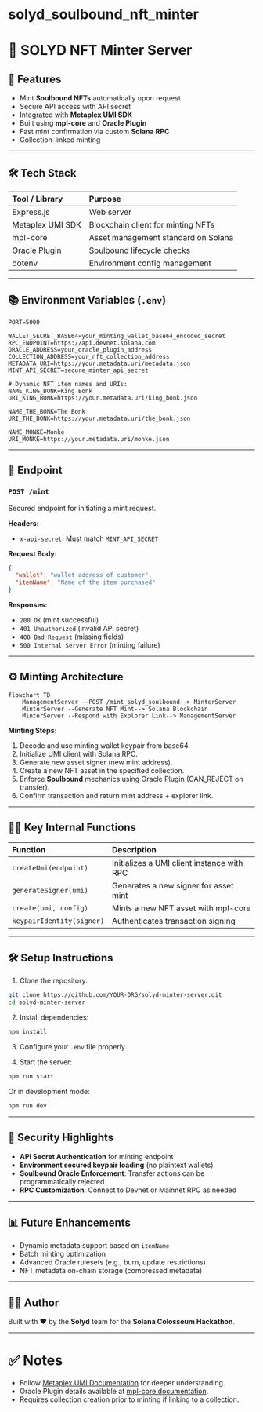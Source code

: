 # solyd_soulbound_nft_minter

# 🌟 SOLYD NFT Minter Server

## 🚀 Features

* Mint **Soulbound NFTs** automatically upon request
* Secure API access with API secret
* Integrated with **Metaplex UMI SDK**
* Built using **mpl-core** and **Oracle Plugin**
* Fast mint confirmation via custom **Solana RPC**
* Collection-linked minting

---

## 🛠️ Tech Stack

| Tool / Library   | Purpose                             |
| :--------------- | :---------------------------------- |
| Express.js       | Web server                          |
| Metaplex UMI SDK | Blockchain client for minting NFTs  |
| mpl-core         | Asset management standard on Solana |
| Oracle Plugin    | Soulbound lifecycle checks          |
| dotenv           | Environment config management       |

---

## 📚 Environment Variables (`.env`)

```env
PORT=5000

WALLET_SECRET_BASE64=your_minting_wallet_base64_encoded_secret
RPC_ENDPOINT=https://api.devnet.solana.com
ORACLE_ADDRESS=your_oracle_plugin_address
COLLECTION_ADDRESS=your_nft_collection_address
METADATA_URI=https://your.metadata.uri/metadata.json
MINT_API_SECRET=secure_minter_api_secret

# Dynamic NFT item names and URIs:
NAME_KING_BONK=King Bonk
URI_KING_BONK=https://your.metadata.uri/king_bonk.json

NAME_THE_BONK=The Bonk
URI_THE_BONK=https://your.metadata.uri/the_bonk.json

NAME_MONKE=Monke
URI_MONKE=https://your.metadata.uri/monke.json
```

---

## 🔄 Endpoint

### `POST /mint`

Secured endpoint for initiating a mint request.

**Headers:**

* `x-api-secret`: Must match `MINT_API_SECRET`

**Request Body:**

```json
{
  "wallet": "wallet_address_of_customer",
  "itemName": "Name of the item purchased"
}
```

**Responses:**

* `200 OK` (mint successful)
* `401 Unauthorized` (invalid API secret)
* `400 Bad Request` (missing fields)
* `500 Internal Server Error` (minting failure)

---

## ⚙️ Minting Architecture

```mermaid
flowchart TD
    ManagementServer --POST /mint_solyd_soulbound--> MinterServer
    MinterServer --Generate NFT Mint--> Solana Blockchain
    MinterServer --Respond with Explorer Link--> ManagementServer
```

**Minting Steps:**

1. Decode and use minting wallet keypair from base64.
2. Initialize UMI client with Solana RPC.
3. Generate new asset signer (new mint address).
4. Create a new NFT asset in the specified collection.
5. Enforce **Soulbound** mechanics using Oracle Plugin (CAN\_REJECT on transfer).
6. Confirm transaction and return mint address + explorer link.

---

## 🧙‍♂️ Key Internal Functions

| Function                  | Description                                |
| :------------------------ | :----------------------------------------- |
| `createUmi(endpoint)`     | Initializes a UMI client instance with RPC |
| `generateSigner(umi)`     | Generates a new signer for asset mint      |
| `create(umi, config)`     | Mints a new NFT asset with mpl-core        |
| `keypairIdentity(signer)` | Authenticates transaction signing          |

---

## 🛠️ Setup Instructions

1. Clone the repository:

```bash
git clone https://github.com/YOUR-ORG/solyd-minter-server.git
cd solyd-minter-server
```

2. Install dependencies:

```bash
npm install
```

3. Configure your `.env` file properly.

4. Start the server:

```bash
npm run start
```

Or in development mode:

```bash
npm run dev
```

---

## 🧬 Security Highlights

* **API Secret Authentication** for minting endpoint
* **Environment secured keypair loading** (no plaintext wallets)
* **Soulbound Oracle Enforcement**: Transfer actions can be programmatically rejected
* **RPC Customization**: Connect to Devnet or Mainnet RPC as needed

---

## 📊 Future Enhancements

* Dynamic metadata support based on `itemName`
* Batch minting optimization
* Advanced Oracle rulesets (e.g., burn, update restrictions)
* NFT metadata on-chain storage (compressed metadata)

---

## 👨‍💻 Author

Built with ❤️ by the **Solyd** team for the **Solana Colosseum Hackathon**.

---

# ✅ Notes

* Follow [Metaplex UMI Documentation](https://developers.metaplex.com/umi/introduction) for deeper understanding.
* Oracle Plugin details available at [mpl-core documentation](https://developers.metaplex.com/standards/core/introduction).
* Requires collection creation prior to minting if linking to a collection.
